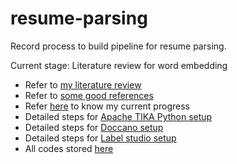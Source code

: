 # resume-parsing
Record process to build pipeline for resume parsing.

Current stage: Literature review for word embedding

   - Refer to [my literature review](literature-review.md) <br>
   - Refer to [some good references](good-reference.md) <br>
   - Refer [here](Weekly-progress.md) to know my current progress <br>
   - Detailed steps for [Apache TIKA Python setup](setup-guidelines/tika-python-setup.md)
   - Detailed steps for [Doccano setup](setup-guidelines/doccano-setup.md)
   - Detailed steps for [Label studio setup](setup-guidelines/labelstudio-setup.md)
   - All codes stored [here](https://github.com/teohsinyee/resume-parsing/tree/main/codes)

